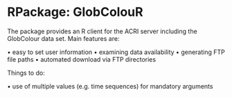 # RPackage: GlobColouR
The package provides an R client for the ACRI server including the GlobColour data set. Main features are:

  • easy to set user information
  • examining data availability
  • generating FTP file paths
  • automated download via FTP directories
  
Things to do:

  • use of multiple values (e.g. time sequences) for mandatory arguments
